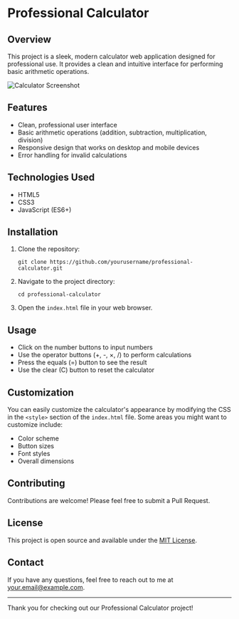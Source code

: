 # Professional Calculator

## Overview

This project is a sleek, modern calculator web application designed for professional use. It provides a clean and intuitive interface for performing basic arithmetic operations.

![Calculator Screenshot](/placeholder.svg?height=300&width=300)

## Features

- Clean, professional user interface
- Basic arithmetic operations (addition, subtraction, multiplication, division)
- Responsive design that works on desktop and mobile devices
- Error handling for invalid calculations

## Technologies Used

- HTML5
- CSS3
- JavaScript (ES6+)

## Installation

1. Clone the repository:
   ```
   git clone https://github.com/yourusername/professional-calculator.git
   ```

2. Navigate to the project directory:
   ```
   cd professional-calculator
   ```

3. Open the `index.html` file in your web browser.

## Usage

- Click on the number buttons to input numbers
- Use the operator buttons (+, -, ×, /) to perform calculations
- Press the equals (=) button to see the result
- Use the clear (C) button to reset the calculator

## Customization

You can easily customize the calculator's appearance by modifying the CSS in the `<style>` section of the `index.html` file. Some areas you might want to customize include:

- Color scheme
- Button sizes
- Font styles
- Overall dimensions

## Contributing

Contributions are welcome! Please feel free to submit a Pull Request.

## License

This project is open source and available under the [MIT License](LICENSE).

## Contact

If you have any questions, feel free to reach out to me at your.email@example.com.

---

Thank you for checking out our Professional Calculator project!

